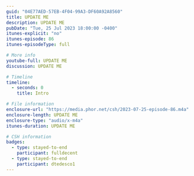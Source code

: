 ```yaml
---
guid: "04E77AED-57EB-4F04-99A3-DF60A92A8560"
title: UPDATE ME
description: UPDATE ME 
pubDate: "Tue, 25 Jul 2023 18:00:00 -0400"
itunes-explicit: "no"
itunes-episode: 86
itunes-episodeType: full

# More info
youtube-full: UPDATE ME
discussion: UPDATE ME

# Timeline
timeline:
  - seconds: 0
    title: Intro

# File information
enclosure-url: "https://media.phor.net/csh/2023-07-25-episode-86.m4a"
enclosure-length: UPDATE ME
enclosure-type: "audio/x-m4a"
itunes-duration: UPDATE ME

# CSH information
badges:
  - type: stayed-to-end
    participant: fulldecent
  - type: stayed-to-end
    participant: dtedesco1
---
```

